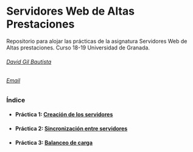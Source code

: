 # Servidores Web de Altas Prestaciones

Repositorio para alojar las prácticas de la asignatura Servidores Web de Altas prestaciones.
Curso 18-19 Universidad de Granada.

###### [David Gil Bautista](https://github.com/DavidBaug)
###### [Email](mailto:davidgilbautista@gmail.com)



### Índice

- #### Práctica 1: [Creación de los servidores](P1/README.md)

- #### Práctica 2: [Sincronización entre servidores](P2/README.md)

- #### Práctica 3: [Balanceo de carga](P3/README.md)
